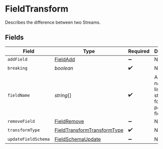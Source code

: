 # FieldTransform

Describes the difference between two Streams.


## Fields

| Field                                                                             | Type                                                                              | Required                                                                          | Description                                                                       |
| --------------------------------------------------------------------------------- | --------------------------------------------------------------------------------- | --------------------------------------------------------------------------------- | --------------------------------------------------------------------------------- |
| `addField`                                                                        | [FieldAdd](../../models/shared/fieldadd.md)                                       | :heavy_minus_sign:                                                                | N/A                                                                               |
| `breaking`                                                                        | *boolean*                                                                         | :heavy_check_mark:                                                                | N/A                                                                               |
| `fieldName`                                                                       | *string*[]                                                                        | :heavy_check_mark:                                                                | A field name is a list of strings that form the path to the field.                |
| `removeField`                                                                     | [FieldRemove](../../models/shared/fieldremove.md)                                 | :heavy_minus_sign:                                                                | N/A                                                                               |
| `transformType`                                                                   | [FieldTransformTransformType](../../models/shared/fieldtransformtransformtype.md) | :heavy_check_mark:                                                                | N/A                                                                               |
| `updateFieldSchema`                                                               | [FieldSchemaUpdate](../../models/shared/fieldschemaupdate.md)                     | :heavy_minus_sign:                                                                | N/A                                                                               |